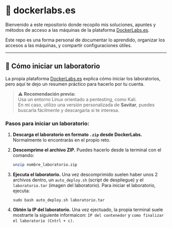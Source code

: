 # 🐳 dockerlabs.es

Bienvenido a este repositorio donde recopilo mis soluciones, apuntes y métodos de acceso a las máquinas de la plataforma [DockerLabs.es](https://dockerlabs.es).

Este repo es una forma personal de documentar lo aprendido, organizar los accesos a las máquinas, y compartir configuraciones útiles.

---

## 🧪 Cómo iniciar un laboratorio

La propia plataforma [DockerLabs.es](https://dockerlabs.es) explica cómo iniciar los laboratorios, pero aquí te dejo un resumen práctico para hacerlo por tu cuenta.

> ⚠️ **Recomendación previa:**  
> Usa un entorno Linux orientado a pentesting, como Kali.  
> En mi caso, utilizo una versión personalizada de **Savitar**, puedes buscarla fácilmente y descargarla si te interesa.

### Pasos para iniciar un laboratorio:

1. **Descarga el laboratorio en formato `.zip` desde DockerLabs.**
   Normalmente lo encontrarás en el propio reto.

3. **Descomprime el archivo ZIP.**
   Puedes hacerlo desde la terminal con el comando:

   ```bash
   unzip nombre_laboratorio.zip
   ```

4. **Ejecuta el laboratorio.**
   Una vez descomprimido suelen haber unos 2 archivos dentro, un ``auto_deploy.sh`` (script de despliegue) y el  ``laboratorio.tar`` (imagen del laboratorio).
   Para iniciar el laboratorio, ejecuta:
   ```
   sudo bash auto_deploy.sh laboratorio.tar
   ```
6. **Obtén la IP del laboratorio.**
   Una vez ejectuado, la propia terminal suele mostrarte la siguiente informaicon: ``IP del contenedor`` y ``como finalizar el laboratorio (Cntrl + c)``.    
